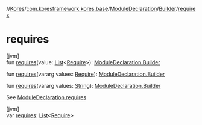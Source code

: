 //[Kores](../../../../index.md)/[com.koresframework.kores.base](../../index.md)/[ModuleDeclaration](../index.md)/[Builder](index.md)/[requires](requires.md)

# requires

[jvm]\
fun [requires](requires.md)(value: [List](https://kotlinlang.org/api/latest/jvm/stdlib/kotlin.collections/-list/index.html)<[Require](../../-require/index.md)>): [ModuleDeclaration.Builder](index.md)

fun [requires](requires.md)(vararg values: [Require](../../-require/index.md)): [ModuleDeclaration.Builder](index.md)

fun [requires](requires.md)(vararg values: [String](https://kotlinlang.org/api/latest/jvm/stdlib/kotlin/-string/index.html)): [ModuleDeclaration.Builder](index.md)

See [ModuleDeclaration.requires](../requires.md)

[jvm]\
var [requires](requires.md): [List](https://kotlinlang.org/api/latest/jvm/stdlib/kotlin.collections/-list/index.html)<[Require](../../-require/index.md)>
